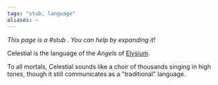 ```yaml
---
tags: "stub, language"
aliases: ~
---
```


*This page is a #stub . You can help by expanding it!*

Celestial is the language of the *Angels* of [Elysium](..\..\..\..\Outer\Elysium\Elysium.md).

To all mortals, Celestial sounds like a choir of thousands singing in high tones, though it still communicates as a "traditional" language.
